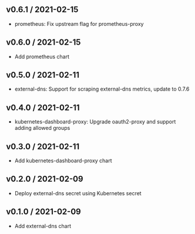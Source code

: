 ## v0.6.1 / 2021-02-15

* prometheus: Fix upstream flag for prometheus-proxy

## v0.6.0 / 2021-02-15

* Add prometheus chart

## v0.5.0 / 2021-02-11

* external-dns: Support for scraping external-dns metrics, update to 0.7.6

## v0.4.0 / 2021-02-11

* kubernetes-dashboard-proxy: Upgrade oauth2-proxy and support adding allowed groups

## v0.3.0 / 2021-02-11

* Add kubernetes-dashboard-proxy chart

## v0.2.0 / 2021-02-09

* Deploy external-dns secret using Kubernetes secret

## v0.1.0 / 2021-02-09

* Add external-dns chart
